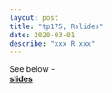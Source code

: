 ```yaml
---
layout: post
title: "tp175, Rslides"
date: 2020-03-01
describe: "xxx R xxx"
---
```


See below - <br>
<b><a href="/work/tp175-Rslides.md.html">slides</a></b>